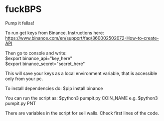# fuckBPS
Pump it fellas!

To run get keys from Binance. Instructions here: https://www.binance.com/en/support/faq/360002502072-How-to-create-API

Then go to console and write:                         
$export binance_api="key_here"                    
$export binance_secret="secret_here"

This will save your keys as a local environment variable, that is accessible only from your pc.

To install dependencies do:
$pip install binance

You can run the script as:
$python3 pumpit.py COIN_NAME 
e.g.
$python3 pumpit.py PNT
 

There are variables in the script for sell walls. Check first lines of the code.
